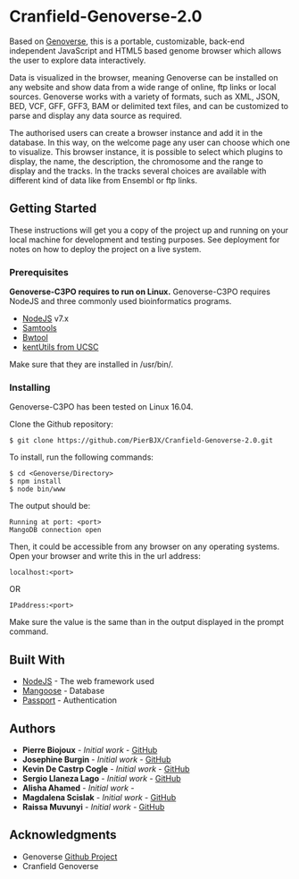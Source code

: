 # Cranfield-Genoverse-2.0

Based on [Genoverse](https://github.com/wtsi-web/Genoverse), this is a portable, customizable, back-end independent JavaScript and HTML5 based genome browser which allows the user to explore data interactively.

Data is visualized in the browser, meaning Genoverse can be installed on any website and show data from a wide range of online, ftp links or local sources.
Genoverse works with a variety of formats, such as XML, JSON, BED, VCF, GFF, GFF3, BAM or delimited text files, and can be customized to parse and display any data source as required.

The authorised users can create a browser instance and add it in the database. In this way, on the welcome page any user can choose which one to visualize.
This browser instance, it is possible to select which plugins to display, the name, the description, the chromosome and the range to display and the tracks. In the tracks several choices are available with different kind of data like from Ensembl or ftp links.

## Getting Started

These instructions will get you a copy of the project up and running on your local machine for development and testing purposes. See deployment for notes on how to deploy the project on a live system.

### Prerequisites

**Genoverse-C3PO requires to run on Linux.**
Genoverse-C3PO requires NodeJS  and three commonly used bioinformatics programs.
 - [NodeJS](https://nodejs.org/en/download/) v7.x
 - [Samtools](http://www.htslib.org/download/)
 - [Bwtool](https://github.com/CRG-Barcelona/bwtool)
 - [kentUtils from UCSC](https://github.com/ENCODE-DCC/kentUtils)
 
 Make sure that they are installed in /usr/bin/.

### Installing

Genoverse-C3PO has been tested on Linux 16.04.

Clone the Github repository:
```
$ git clone https://github.com/PierBJX/Cranfield-Genoverse-2.0.git
```

To install, run the following commands:
```
$ cd <Genoverse/Directory>
$ npm install
$ node bin/www
```

The output should be:
```
Running at port: <port>
MangoDB connection open
```

Then, it could be accessible from any browser on any operating systems.
Open your browser and write this in the url address:
```
localhost:<port>
```
OR
```
IPaddress:<port>
```
Make sure the <port> value is the same than in the output displayed in the prompt command.
  
## Built With

* [NodeJS](https://nodejs.org/docs/latest-v7.x/api/) - The web framework used
* [Mangoose](http://mongoosejs.com/docs/api.html) - Database
* [Passport](http://www.passportjs.org/docs/) - Authentication



## Authors

* **Pierre Biojoux** - *Initial work* - [GitHub](https://github.com/PierBJX)
* **Josephine Burgin** - *Initial work* - [GitHub](https://github.com/jb234)
* **Kevin De Castrp Cogle** - *Initial work* - [GitHub](https://github.com/MrKevinDC)
* **Sergio Llaneza Lago** - *Initial work* - [GitHub](https://github.com/Sergiollaneza)
* **Alisha Ahamed** - *Initial work* - 
* **Magdalena Scislak** - *Initial work* - [GitHub](https://github.com/rawwwrrish)
* **Raissa Muvunyi** - *Initial work* - [GitHub](https://github.com/rmuvun95)


## Acknowledgments

* Genoverse [Github Project](https://github.com/wtsi-web/Genoverse)
* Cranfield Genoverse

